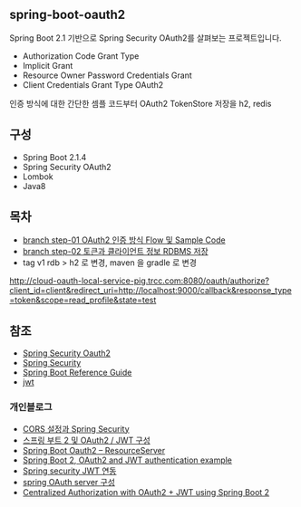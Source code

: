 ## spring-boot-oauth2

Spring Boot 2.1 기반으로 Spring Security OAuth2를 살펴보는 프로젝트입니다. 

- Authorization Code Grant Type
- Implicit Grant
- Resource Owner Password Credentials Grant
- Client Credentials Grant Type OAuth2 

인증 방식에 대한 간단한 셈플 코드부터 OAuth2 TokenStore 저장을 h2, redis 

## 구성

- Spring Boot 2.1.4
- Spring Security OAuth2
- Lombok
- Java8

## 목차

- [branch step-01 OAuth2 인증 방식 Flow 및 Sample Code](https://github.com/cheese10yun/springboot-oauth2/blob/master/docs/OAuth2-Grant.md)
- [branch step-02 토큰과 클라이언트 정보 RDBMS 저장](https://github.com/cheese10yun/springboot-oauth2/blob/master/docs/OAuth2-RDBMSt.md)
- tag v1 rdb > h2 로 변경, maven 을 gradle 로 변경


http://cloud-oauth-local-service-pig.trcc.com:8080/oauth/authorize?client_id=client&redirect_uri=http://localhost:9000/callback&response_type=token&scope=read_profile&state=test

## 참조
- [Spring Security Oauth2](https://docs.spring.io/spring-security-oauth2-boot/docs/current/reference/htmlsingle/)
- [Spring Security](https://docs.spring.io/spring-security/site/docs/current/reference/htmlsingle/)
- [Spring Boot Reference Guide](https://docs.spring.io/spring-boot/docs/current/reference/htmlsingle/)
- [jwt](https://jwt.io/)

### 개인블로그
- [CORS 설정과 Spring Security](https://oddpoet.net/blog/2017/04/27/cors-with-spring-security/)
- [스프링 부트 2 및 OAuth2 / JWT 구성](https://cnpnote.tistory.com/entry/SPRING-%EC%8A%A4%ED%94%84%EB%A7%81-%EB%B6%80%ED%8A%B8-2-%EB%B0%8F-OAuth2-JWT-%EA%B5%AC%EC%84%B1)
- [Spring Boot Oauth2 – ResourceServer](https://daddyprogrammer.org/post/1754/spring-boot-oauth2-resourceserver/)
- [Spring Boot 2, OAuth2 and JWT authentication example](https://medium.com/@ChamithKodikara/jwt-oauth2-authentication-example-with-spring-boot-2-2e92bacd68e5)
- [Spring security JWT 연동](https://yookeun.github.io/java/2017/07/23/spring-jwt/)
- [spring OAuth server 구성](https://derekpark.tistory.com/40?category=758413)
- [Centralized Authorization with OAuth2 + JWT using Spring Boot 2](https://blog.marcosbarbero.com/centralized-authorization-jwt-spring-boot2/)